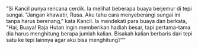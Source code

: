 "Si Kancil punya rencana cerdik. Ia melihat beberapa buaya berjemur di tepi sungai. "Jangan khawatir, Rusa. Aku tahu cara menyeberangi sungai ini tanpa harus berenang," kata Kancil. Ia mendekati para buaya dan berkata, "Hai, Buaya! Raja Hutan ingin memberikan hadiah besar, tapi pertama-tama dia harus menghitung berapa jumlah kalian. Bisakah kalian berbaris dari tepi satu ke tepi lainnya agar aku bisa menghitung?"" 
